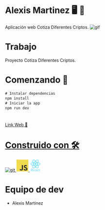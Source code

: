 # Alexis Martinez 🖥 📱
Aplicación web Cotiza Diferentes Criptos.
![gif](https://aleduran.com/wp-content/uploads/lenguajes-programacion-top.gif)

# Trabajo

Proyecto Cotiza Diferentes Criptos.

# Comenzando  🚀
```
# Instalar dependencias
npm install
# Iniciar la app
npm run dev
```
# 
<a href="https://criptos-react-henna.vercel.app/">Link Web  🚀

# Construido con 🛠️
<p align="left"> <a href="https://git-scm.com/" target="_blank" rel="noreferrer"> <img src="https://www.vectorlogo.zone/logos/git-scm/git-scm-icon.svg" alt="git" width="40" height="40"/> </a> <a href="https://developer.mozilla.org/en-US/docs/Web/JavaScript" target="_blank" rel="noreferrer"> <img src="https://raw.githubusercontent.com/devicons/devicon/master/icons/javascript/javascript-original.svg" alt="javascript" width="40" height="40"/> </a> <a href="https://reactjs.org/" target="_blank" rel="noreferrer"> <img src="https://raw.githubusercontent.com/devicons/devicon/master/icons/react/react-original-wordmark.svg" alt="react" width="40" height="40"/> </a> <a href="https://tailwindcss.com/" target="_blank" rel="noreferrer"> </a> </p>

# Equipo de dev

- Alexis Martinez


